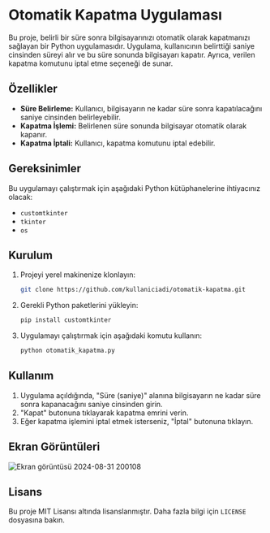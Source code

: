# Otomatik Kapatma Uygulaması

Bu proje, belirli bir süre sonra bilgisayarınızı otomatik olarak kapatmanızı sağlayan bir Python uygulamasıdır. Uygulama, kullanıcının belirttiği saniye cinsinden süreyi alır ve bu süre sonunda bilgisayarı kapatır. Ayrıca, verilen kapatma komutunu iptal etme seçeneği de sunar.

## Özellikler

- **Süre Belirleme:** Kullanıcı, bilgisayarın ne kadar süre sonra kapatılacağını saniye cinsinden belirleyebilir.
- **Kapatma İşlemi:** Belirlenen süre sonunda bilgisayar otomatik olarak kapanır.
- **Kapatma İptali:** Kullanıcı, kapatma komutunu iptal edebilir.

## Gereksinimler

Bu uygulamayı çalıştırmak için aşağıdaki Python kütüphanelerine ihtiyacınız olacak:

- `customtkinter`
- `tkinter`
- `os`

## Kurulum

1. Projeyi yerel makinenize klonlayın:

    ```bash
    git clone https://github.com/kullaniciadi/otomatik-kapatma.git
    ```

2. Gerekli Python paketlerini yükleyin:

    ```bash
    pip install customtkinter
    ```

3. Uygulamayı çalıştırmak için aşağıdaki komutu kullanın:

    ```bash
    python otomatik_kapatma.py
    ```

## Kullanım

1. Uygulama açıldığında, "Süre (saniye)" alanına bilgisayarın ne kadar süre sonra kapanacağını saniye cinsinden girin.
2. "Kapat" butonuna tıklayarak kapatma emrini verin.
3. Eğer kapatma işlemini iptal etmek isterseniz, "İptal" butonuna tıklayın.

## Ekran Görüntüleri

![Ekran görüntüsü 2024-08-31 200108](https://github.com/user-attachments/assets/a1e26eb9-1abc-413f-8f42-087cc4c9dc73)

## Lisans

Bu proje MIT Lisansı altında lisanslanmıştır. Daha fazla bilgi için `LICENSE` dosyasına bakın.
